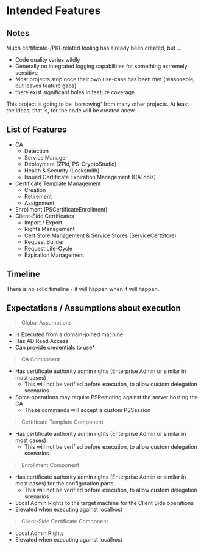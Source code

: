 ﻿# Intended Features

## Notes

Much certificate-/PKI-related tooling has already been created, but ...

+ Code quality varies wildly
+ Generally no integrated logging capabilities for something extremely sensitive
+ Most projects stop once their own use-case has been met (reasonable, but leaves feature gaps)
+ there exist significant holes in feature coverage

This project is going to be 'borrowing' from many other projects.
At least the ideas, that is, for the code will be created anew.

## List of Features

+ CA
  + Detection
  + Service Manager
  + Deployment (ZPki, PS-CryptoStudio)
  + Health & Security (Locksmith)
  + Issued Certificate Expiration Management (CATools)
+ Certificate Template Management
  + Creation
  + Retirement
  + Assignment
+ Enrollment (PSCertificateEnrollment)
+ Client-Side Certificates
  + Import / Export
  + Rights Management
  + Cert Store Management & Service Stores (ServiceCertStore)
  + Request Builder
  + Request Life-Cycle
  + Expiration Management

## Timeline

There is no solid timeline - it will happen when it will happen.

## Expectations / Assumptions about execution

> Global Assumptions

+ Is Executed from a domain-joined machine
+ Has AD Read Access
+ Can provide credentials to use*

> CA Component

+ Has certificate authority admin rights (Enterprise Admin or similar in most cases)
  + This will not be verified before execution, to allow custom delegation scenarios
+ Some operations may require PSRemoting against the server hosting the CA
  + These commands will accept a custom PSSession

> Certificate Template Component

+ Has certificate authority admin rights (Enterprise Admin or similar in most cases)
  + This will not be verified before execution, to allow custom delegation scenarios

> Enrollment Component

+ Has certificate authority admin rights (Enterprise Admin or similar in most cases) for the configuration parts.
  + This will not be verified before execution, to allow custom delegation scenarios
+ Local Admin Rights to the target machine for the Client Side operations
+ Elevated when executing against localhost

> Client-Side Certificate Component

+ Local Admin Rights
+ Elevated when executing against localhost
